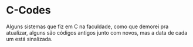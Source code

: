 # C-Codes

Alguns sistemas que fiz em C na faculdade, como que demorei pra atualizar, alguns são códigos antigos junto com novos, mas a data de cada um está sinalizada.

